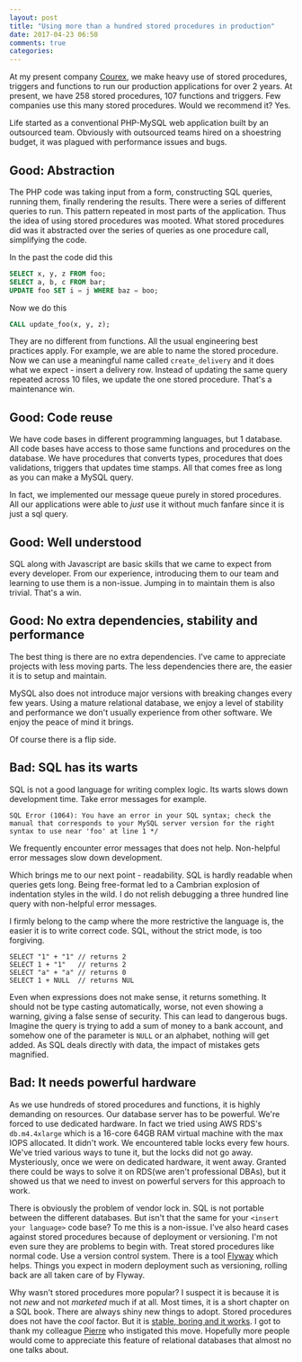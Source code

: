 ```yaml
---
layout: post
title: "Using more than a hundred stored procedures in production"
date: 2017-04-23 06:50
comments: true
categories:
---
```


At my present company [Courex](https://www.storeviva.com/), we make heavy use of stored procedures, triggers and functions to run our production applications for over 2 years. At present, we have 258 stored procedures, 107 functions and triggers. Few companies use this many stored procedures. Would we recommend it? Yes.

<!-- more -->

Life started as a conventional PHP-MySQL web application built by an outsourced team. Obviously with outsourced teams hired on a shoestring budget, it was plagued with performance issues and bugs.

## Good: Abstraction

The PHP code was taking input from a form, constructing SQL queries, running them, finally rendering the results. There were a series of different queries to run. This pattern repeated in most parts of the application. Thus the idea of using stored procedures was mooted. What stored procedures did was it abstracted over the series of queries as one procedure call, simplifying the code.

In the past the code did this

``` sql
SELECT x, y, z FROM foo;
SELECT a, b, c FROM bar;
UPDATE foo SET i = j WHERE baz = boo;
```

Now we do this

``` sql
CALL update_foo(x, y, z);
```

They are no different from functions. All the usual engineering best practices apply. For example, we are able to name the stored procedure. Now we can use a meaningful name called `create_delivery` and it does what we expect - insert a delivery row. Instead of updating the same query repeated across 10 files, we update the one stored procedure. That's a maintenance win.

## Good: Code reuse

We have code bases in different programming languages, but 1 database. All code bases have access to those same functions and procedures on the database. We have procedures that converts types, procedures that does validations, triggers that updates time stamps. All that comes free as long as you can make a MySQL query.

In fact, we implemented our message queue purely in stored procedures. All our applications were able to _just_ use it without much fanfare since it is just a sql query.

## Good: Well understood

SQL along with Javascript are basic skills that we came to expect from every developer. From our experience, introducing them to our team and learning to use them is a non-issue. Jumping in to maintain them is also trivial. That's a win.

## Good: No extra dependencies, stability and performance

The best thing is there are no extra dependencies. I've came to appreciate projects with less moving parts. The less dependencies there are, the easier it is to setup and maintain.

MySQL also does not introduce major versions with breaking changes every few years. Using a mature relational database, we enjoy a level of stability and performance we don't usually experience from other software. We enjoy the peace of mind it brings.

Of course there is a flip side.

## Bad: SQL has its warts

SQL is not a good language for writing complex logic. Its warts slows down development time. Take error messages for example.

```
SQL Error (1064): You have an error in your SQL syntax; check the manual that corresponds to your MySQL server version for the right syntax to use near 'foo' at line 1 */
```

We frequently encounter error messages that does not help. Non-helpful error messages slow down development.

Which brings me to our next point - readability. SQL is hardly readable when queries gets long. Being free-format led to a Cambrian explosion of indentation styles in the wild. I do not relish debugging a three hundred line query with non-helpful error messages.

I firmly belong to the camp where the more restrictive the language is, the easier it is to write correct code. SQL, without the strict mode, is too forgiving.

```
SELECT "1" + "1" // returns 2
SELECT 1 + "1"   // returns 2
SELECT "a" + "a" // returns 0
SELECT 1 + NULL  // returns NUL
```

Even when expressions does not make sense, it returns something. It should not be type casting automatically, worse, not even showing a warning, giving a false sense of security. This can lead to dangerous bugs. Imagine the query is trying to add a sum of money to a bank account, and somehow one of the parameter is `NULL` or an alphabet, nothing will get added. As SQL deals directly with data, the impact of mistakes gets magnified.

## Bad: It needs powerful hardware

As we use hundreds of stored procedures and functions, it is highly demanding on resources. Our database server has to be powerful. We're forced to use dedicated hardware. In fact we tried using AWS RDS's `db.m4.4xlarge` which is a 16-core 64GB RAM virtual machine with the max IOPS allocated. It didn't work. We encountered table locks every few hours. We've tried various ways to tune it, but the locks did not go away. Mysteriously, once we were on dedicated hardware, it went away. Granted there could be ways to solve it on RDS(we aren't professional DBAs), but it showed us that we need to invest on powerful servers for this approach to work.

There is obviously the problem of vendor lock in. SQL is not portable between the different databases. But isn't that the same for your `<insert your language>` code base? To me this is a non-issue. I've also heard cases against stored procedures because of deployment or versioning. I'm not even sure they are problems to begin with. Treat stored procedures like normal code. Use a version control system. There is a tool [Flyway](https://flywaydb.org/) which helps. Things you expect in modern deployment such as versioning, rolling back are all taken care of by Flyway.

Why wasn't stored procedures more popular? I suspect it is because it is not _new_ and not _marketed_ much if at all. Most times, it is a short chapter on a SQL book. There are always shiny new things to adopt. Stored procedures does not have the _cool_ factor. But it is [stable, boring and it works](http://mcfunley.com/choose-boring-technology). I got to thank my colleague [Pierre](https://github.com/prenaux) who instigated this move. Hopefully more people would come to appreciate this feature of relational databases that almost no one talks about.
